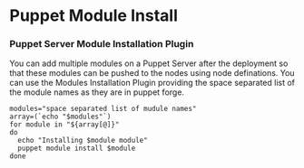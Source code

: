 Puppet Module Install
==================

### Puppet Server Module Installation Plugin

You can add multiple modules on a Puppet Server after the deployment so that these modules can be pushed to the nodes using node definations. You can use the Modules Installation Plugin providing the space separated list of the module names as they are in puppet forge.

```
modules="space separated list of mudule names"
array=(`echo "$modules"`)
for module in "${array[@]}"
do
  echo "Installing $module module"
  puppet module install $module
done
```


